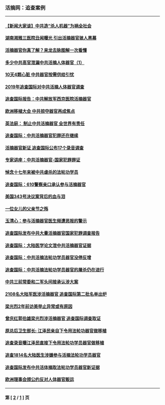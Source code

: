 ### 活摘网：追查案例
---
#### [【新闻大家谈】中共造“杀人机器”为祸全社会](../../pages/nf5880/n14056645.md?09300430) 
#### [湖南湘雅三医院丑闻曝光 引出活摘器官骇人黑幕](../../pages/nf5880/n14051847.md?09300430) 
#### [活摘器官你真了解？来龙去脉图解一次看懂](../../pages/nf5880/n13013820.md?09300430) 
#### [多少中共高官泄漏中共活摘人体器官（1）](../../pages/nf5880/n12671234.md?09300430) 
#### [10天4颗心脏 中共器官按需供给引忧](../../pages/nf5880/n12326366.md?09300430) 
#### [2019年追查国际对中共活摘人体器官调查](../../pages/nf5880/n11917733.md?09300430) 
#### [追查国际报告：中共解放军西京医院活摘器官](../../pages/nf5880/n11838359.md?09300430) 
#### [欧洲移植大会 中共掠夺器官再成焦点](../../pages/nf5880/n11538883.md?09300430) 
#### [英法庭： 制止中共活摘器官 全世界有责任](../../pages/nf5880/n11330691.md?09300430) 
#### [追查国际：中共活摘器官犯罪还在继续](../../pages/nf5880/n11218301.md?09300430) 
#### [活摘器官新证 追查国际公布17个录音调查](../../pages/nf5880/n10897744.md?09300430) 
#### [专家讲座：中共活摘器官-国家犯罪罪证](../../pages/nf5880/n8828153.md?09300430) 
#### [悼念十七年来被中共虐杀的法轮功学员](../../pages/nf5880/n8124823.md?09300430) 
#### [追查国际：610警察亲口承认参与活摘器官](../../pages/nf5880/n8109067.md?09300430) 
#### [美国343号决议案背后的血与泪](../../pages/nf5880/n8020684.md?09300430) 
#### [一位女儿的父亲节之殇](../../pages/nf5880/n8014122.md?09300430) 
#### [玉清心：参与活摘器官医生频遭恶报的警示](../../pages/nf5880/n4637546.md?09300430) 
#### [追查国际发布中共大量活摘器官国家犯罪调查报告](../../pages/nf5880/n4613428.md?09300430) 
#### [追查国际：大陆医学论文泄中共活摘器官证据](../../pages/nf5880/n4608794.md?09300430) 
#### [追查国际：中共活摘法轮功学员器官没停反增](../../pages/nf5880/n4584075.md?09300430) 
#### [追查国际：中共活摘法轮功学员器官的屠杀仍在进行](../../pages/nf5880/n4299154.md?09300430) 
#### [中共三前常委和二军头间接承认涉大案](../../pages/nf5880/n4286244.md?09300430) 
#### [2108名大陆军医涉活摘器官 追查国际第二批名单出炉](../../pages/nf5880/n4284769.md?09300430) 
#### [梁光烈2年前访美举止异常或有原因](../../pages/nf5880/n4279686.md?09300430) 
#### [曾庆红郭伯雄梁光烈涉活摘器官 追查国际调查取证](../../pages/nf5880/n4278462.md?09300430) 
#### [原总后卫生部长: 江泽民亲自下令用法轮功器官做移植](../../pages/nf5880/n4263864.md?09300430) 
#### [追查录音曝江泽民直接下令用法轮功学员器官做移植](../../pages/nf5880/n4261268.md?09300430) 
#### [追查1814名大陆医生涉嫌参与活摘法轮功学员器官](../../pages/nf5880/n4259055.md?09300430) 
#### [追查国际发布中共活体摘取法轮功学员器官新证据](../../pages/nf5880/n4258255.md?09300430) 
#### [欧洲理事会颁公约反对人体器官贩运](../../pages/nf5880/n4206955.md?09300430) 

---
#### 第 [ [2](./2.md?09300430) / [1](./1.md?09300430) ] 页
